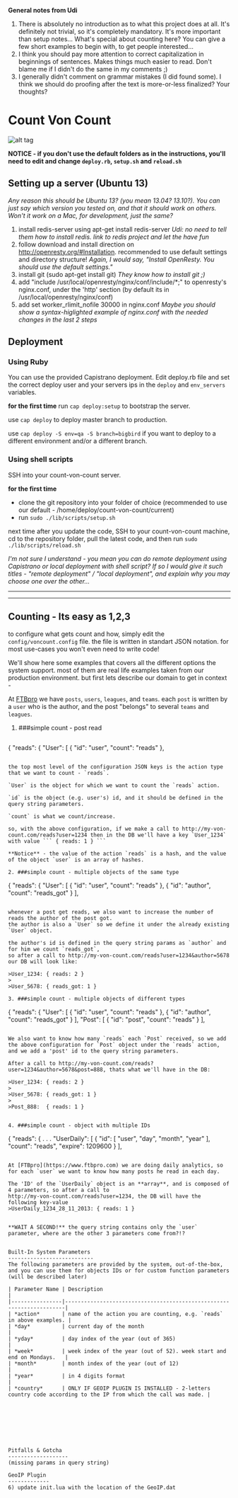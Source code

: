**General notes from Udi**
1. There is absolutely no introduction as to what this project does at all. It's definitely not trivial, so it's completely mandatory. It's more important than setup notes... What's special about counting here?  You can give a few short examples to begin with, to get people interested...
2. I think you should pay more attention to correct capitalization in beginnings of sentences. Makes things much easier to read. Don't blame me if I didn't do the same in my comments ;)
3. I generally didn't comment on grammar mistakes (I did found some). I think we should do proofing after the text is more-or-less finalized? Your thoughts?


Count Von Count
=================
![alt tag](http://1.bp.blogspot.com/_zCGbA5Pv0PI/TGj5YnGEDDI/AAAAAAAADD8/ipYKIgc7Jg0/s400/CountVonCount.jpg)

**__NOTICE - if you don't use the default folders as in the instructions, you'll need to edit and change `deploy.rb`, `setup.sh` and  `reload.sh`__**

Setting up a server (Ubuntu 13) 
---------------------------------
*Any reason this should be Ubuntu 13? (you mean 13.04? 13.10?). You can just say which version you tested on, and that it should work on others. Won't it work on a Mac, for development, just the same?*
1. install redis-server using apt-get install redis-server *Udi: no need to tell them how to install redis. link to redis project and let the have fun*
2. follow download and install direction on http://openresty.org/#Installation. recommended to use default settings and directory structure! *Again, I would say, "Install OpenResty. You should use the default settings."*
3. install git (sudo apt-get install git) *They know how to install git ;)*
4. add "include /usr/local/openresty/nginx/conf/include/*;" to openresty's nginx.conf, under the 'http' section (by default its in /usr/local/openresty/nginx/conf)
5. add set worker_rlimit_nofile 30000 in nginx.conf *Maybe you should show a syntax-higlighted example of nginx.conf with the needed changes in the last 2 steps*


Deployment
-----------------
### Using Ruby
You can use the provided Capistrano deployment.
Edit deploy.rb file and set the correct deploy user and your servers ips in the `deploy` and `env_servers` variables.

**for the first time** run `cap deploy:setup` to bootstrap the server.

use `cap deploy` to deploy master branch to production.

use `cap deploy -S env=qa -S branch=bigbird` if you want to deploy to a different environment and/or a different branch.


### Using shell scripts 
SSH into your count-von-count server.

**for the first time**
  * clone the git repository into your folder of choice (recommended to use our default - /home/deploy/count-von-count/current)
  * run `sudo ./lib/scripts/setup.sh`
 
next time after you update the code, SSH to your count-von-count machine, cd to the repository folder, pull the latest code, and then run `sudo ./lib/scripts/reload.sh`

*I'm not sure I understand - you mean you can do remote deployment using Capistrano or local deployment with shell script? If so I would give it such titles - "remote deployment" / "local deployment", and explain why you may choose one over the other...*


************************************************************************
************************************************************************

Counting - Its easy as 1,2,3
------------------------------
to configure what gets count and how, simply edit the `config/voncount.config` file.
the file is written in standart JSON notation.
for most use-cases you won't even need to write code!

We'll show here some examples that covers all the different options the system support. most of them are real life examples taken from our production environment. but first lets describe our domain to get in context - 

At [FTBpro](https://www.ftbpro.com) we have `posts`, `users`, `leagues`, and `teams`. 
each `post` is written by a `user` who is the author, and the post "belongs" to several `teams` and `leagues`.


1. ###simple count - post read
   ~~~
{
  "reads": {
    "User": [
      {
        "id": "user",
        "count": "reads"
      },
   ~~~

   the top most level of the configuration JSON keys is the action type that we want to count - `reads`.
   
   `User` is the object for which we want to count the `reads` action.
   
   `id` is the object (e.g. user's) id, and it should be defined in the query string parameters.
   
   `count` is what we count/increase.

   so, with the above configuration, if we make a call to http://my-von-count.com/reads?user=1234 then in the DB we'll have a key `User_1234` with value ``` { reads: 1 } ```
   
   **Notice** - the value of the action `reads` is a hash, and the value of the object `user` is an array of hashes.
   
2. ###simple count - multiple objects of the same type
   ~~~
{
  "reads": {
    "User": [
      {
        "id": "user",
        "count": "reads"
      },
      {
        "id": "author",
        "count": "reads_got"
      }
    ],
   ~~~
   
   whenever a post get reads, we also want to increase the number of reads the author of the post got.
   the author is also a `User` so we define it under the already existing `User` object.

   the author's id is defined in the query string params as `author` and for him we count `reads_got`,
   so after a call to http://my-von-count.com/reads?user=1234&author=5678 our DB will look like:
   
   >User_1234: { reads: 2 }
   >
   >User_5678: { reads_got: 1 }
   
3. ###simple count - multiple objects of different types
   ~~~
   {
  "reads": {
    "User": [
      {
        "id": "user",
        "count": "reads"
      },
      {
        "id": "author",
        "count": "reads_got"
      }
    ],
    "Post": [
      {
        "id": "post",
        "count": "reads"
      }
    ],
   ~~~
   
   We also want to know how many `reads` each `Post` received, so we add the above configuration for `Post` object under the `reads` action, and we add a 'post' id to the query string parameters. 
   
   After a call to http://my-von-count.com/reads?user=1234&author=5678&post=888, thats what we'll have in the DB:
   
   >User_1234: { reads: 2 }
   >
   >User_5678: { reads_got: 1 }
   >
   >Post_888:  { reads: 1 }
   
   
4. ###simple count - object with multiple IDs
   ~~~
   {
     "reads": {
      .
      .
      .
        "UserDaily": [
           {
              "id": [
                 "user",
                 "day",
                 "month",
                 "year"
              ],
              "count": "reads",
              "expire": 1209600
           }
       ],   
   ~~~
   
   At [FTBpro](https://www.ftbpro.com) we are doing daily analytics, so for each `user` we want to know how many posts he read in each day.
   
   The 'ID' of the `UserDaily` object is an **array**, and is composed of 4 parameters, so after a call to
   http://my-von-count.com/reads?user=1234, the DB will have the following key-value 
   >UserDaily_1234_28_11_2013: { reads: 1 }
   
   
   **WAIT A SECOND!** the query string contains only the `user` parameter, where are the other 3 parameters come from?!?
   

   Built-In System Parameters
   ---------------------------
   The following parameters are provided by the system, out-of-the-box, and you can use them for objects IDs or for custom function parameters (will be described later)

   | Parameter Name | Description                                                          |
   |----------------|----------------------------------------------------------------------|
   | *action*       | name of the action you are counting, e.g. `reads` in above examples. |
   | *day*          | current day of the month                                             |
   | *yday*         | day index of the year (out of 365)                                   |
   | *week*         | week index of the year (out of 52). week start and end on Mondays.   |
   | *month*        | month index of the year (out of 12)                                  |
   | *year*         | in 4 digits format                                                   |
   | *country*      | ONLY IF GEOIP PLUGIN IS INSTALLED - 2-letters country code according to the IP from which the call was made. |

   






Pitfalls & Gotcha
-------------------
(missing params in query string)

GeoIP Plugin
-------------
6) update init.lua with the location of the GeoIP.dat
